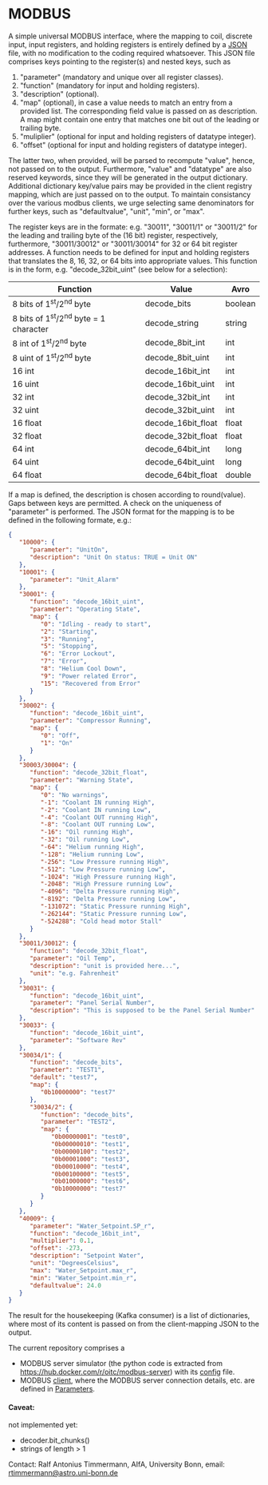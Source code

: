 # MODBUS

A simple universal MODBUS interface, where the mapping to coil,
discrete input, input registers, and holding registers is entirely defined
by a
[JSON](https://github.com/ccatp/MODBUS/blob/master/src/client_mapping.json)
file, with no modification to the coding required whatsoever. This JSON file
comprises keys pointing to the register(s) and nested keys, such as

1) "parameter" (mandatory and unique over all register classes). 
2) "function" (mandatory for input and holding registers).
3) "description" (optional).
4) "map" (optional), in case a value needs to match an entry from a provided 
   list. The corresponding field value is passed on as description. A map 
   might contain one entry that matches one bit out of the leading or 
   trailing byte.
5) "muliplier" (optional for input and holding registers of datatype integer).
6) "offset" (optional for input and holding registers of datatype integer).

The latter two, when provided, will be parsed to recompute "value", hence, not
passed on to the output. Furthermore, "value" and "datatype" are also reserved
keywords, since they will be generated in the output dictionary. Additional
dictionary key/value pairs may be provided in the client registry mapping, which
are just passed on to the output. To maintain consistancy over the various
modbus clients, we urge selecting same denominators for further keys, such as 
"defaultvalue", "unit", "min", or "max".

The register keys are in the formate: e.g. "30011", "30011/1" or "30011/2" for
the leading and trailing byte of the (16 bit) register, respectively,
furthermore, "30011/30012" or "30011/30014" for 32 or 64 bit register addresses.
A function needs to be defined for input and holding registers that translates
the 8, 16, 32, or 64 bits into appropriate values. This function is in the form,
e.g. "decode_32bit_uint" (see below for a selection):

| Function | Value | Avro |
|----------|-------|------|
| 8 bits of 1<sup>st</sup>/2<sup>nd</sup> byte | decode_bits | boolean |
| 8 bits of 1<sup>st</sup>/2<sup>nd</sup> byte = 1 character | decode_string | string| 
| 8 int of 1<sup>st</sup>/2<sup>nd</sup> byte | decode_8bit_int | int |
| 8 uint of 1<sup>st</sup>/2<sup>nd</sup> byte | decode_8bit_uint | int |
| 16 int|  decode_16bit_int|  int |
| 16 uint|  decode_16bit_uint|  int |
| 32 int|   decode_32bit_int|  int |
| 32 uint|   decode_32bit_uint|  int |
| 16 float|   decode_16bit_float| float |
| 32 float|   decode_32bit_float| float |
| 64 int|   decode_64bit_int| long |
| 64 uint|   decode_64bit_uint| long | 
| 64 float|   decode_64bit_float | double |

If a map is defined, the description is chosen according to round(value). Gaps
between keys are permitted. A check on the uniqueness of "parameter" is 
performed. The JSON format for the mapping is to be defined in
the following formate, e.g.:

```JSON
{
   "10000": {
      "parameter": "UnitOn",
      "description": "Unit On status: TRUE = Unit ON"
   },
   "10001": {
      "parameter": "Unit_Alarm"
   },
   "30001": {
      "function": "decode_16bit_uint",
      "parameter": "Operating State",
      "map": {
         "0": "Idling ‐ ready to start",
         "2": "Starting",
         "3": "Running",
         "5": "Stopping",
         "6": "Error Lockout",
         "7": "Error",
         "8": "Helium Cool Down",
         "9": "Power related Error",
         "15": "Recovered from Error"
      }
   },
   "30002": {
      "function": "decode_16bit_uint",
      "parameter": "Compressor Running",
      "map": {
         "0": "Off",
         "1": "On"
      }
   },
   "30003/30004": {
      "function": "decode_32bit_float",
      "parameter": "Warning State",
      "map": {
         "0": "No warnings",
         "-1": "Coolant IN running High",
         "-2": "Coolant IN running Low",
         "-4": "Coolant OUT running High",
         "-8": "Coolant OUT running Low",
         "-16": "Oil running High",
         "-32": "Oil running Low",
         "-64": "Helium running High",
         "-128": "Helium running Low",
         "-256": "Low Pressure running High",
         "-512": "Low Pressure running Low",
         "-1024": "High Pressure running High",
         "-2048": "High Pressure running Low",
         "-4096": "Delta Pressure running High",
         "-8192": "Delta Pressure running Low",
         "-131072": "Static Pressure running High",
         "-262144": "Static Pressure running Low",
         "-524288": "Cold head motor Stall"
      }
   },
   "30011/30012": {
      "function": "decode_32bit_float",
      "parameter": "Oil Temp",
      "description": "unit is provided here...",
      "unit": "e.g. Fahrenheit"
   },
   "30031": {
      "function": "decode_16bit_uint",
      "parameter": "Panel Serial Number",
      "description": "This is supposed to be the Panel Serial Number"
   },
   "30033": {
      "function": "decode_16bit_uint",
      "parameter": "Software Rev"
   },
   "30034/1": {
      "function": "decode_bits",
      "parameter": "TEST1",
      "default": "test7",
      "map": {
         "0b10000000": "test7"
      },
      "30034/2": {
         "function": "decode_bits",
         "parameter": "TEST2",
         "map": {
            "0b00000001": "test0",
            "0b00000010": "test1",
            "0b00000100": "test2",
            "0b00001000": "test3",
            "0b00010000": "test4",
            "0b00100000": "test5",
            "0b01000000": "test6",
            "0b10000000": "test7"
         }
      }
   },
   "40009": {
      "parameter": "Water_Setpoint.SP_r",
      "function": "decode_16bit_int",
      "multiplier": 0.1,
      "offset": -273,
      "description": "Setpoint Water",
      "unit": "DegreesCelsius",
      "max": "Water_Setpoint.max_r",
      "min": "Water_Setpoint.min_r",
      "defaultvalue": 24.0
   }
}
```
The result for the housekeeping (Kafka consumer) is a list of dictionaries, 
where most of its content is passed on from the client-mapping JSON to the 
output.

The current repository comprises a 
* MODBUS server simulator (the python code is extracted from 
https://hub.docker.com/r/oitc/modbus-server) with its 
[config](https://github.com/ccatp/MODBUS/blob/master/src/modbus_server.json) 
file.
* MODBUS [client](https://github.com/ccatp/MODBUS/blob/master/src/modbus_client.py), 
where the MODBUS server connection details, etc. are defined in
[Parameters](https://github.com/ccatp/MODBUS/blob/master/src/client_config.json).

#### Caveat:
not implemented yet:
* decoder.bit_chunks()
* strings of length > 1

Contact: Ralf Antonius Timmermann, AIfA, University Bonn, email: 
rtimmermann@astro.uni-bonn.de